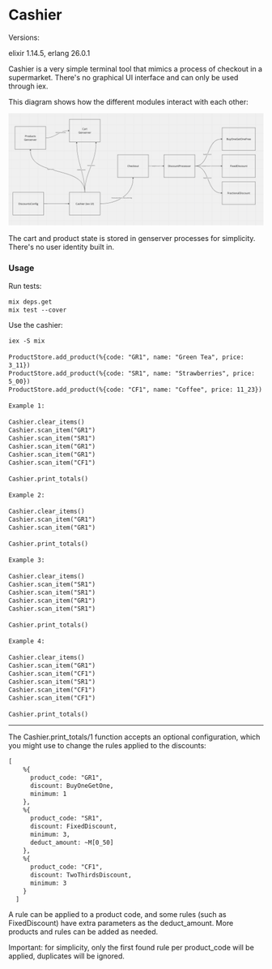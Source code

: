 # Cashier

Versions:

elixir 1.14.5, erlang 26.0.1

Cashier is a very simple terminal tool that mimics a process of checkout in a supermarket. There's no graphical UI interface and can only be used through iex.

This diagram shows how the different modules interact with each other:

![image](./diagram.png)

The cart and product state is stored in genserver processes for simplicity. There's no user identity built in.

### Usage

Run tests:

```
mix deps.get
mix test --cover
```

Use the cashier:

```
iex -S mix

ProductStore.add_product(%{code: "GR1", name: "Green Tea", price: 3_11})
ProductStore.add_product(%{code: "SR1", name: "Strawberries", price: 5_00})
ProductStore.add_product(%{code: "CF1", name: "Coffee", price: 11_23})

Example 1:

Cashier.clear_items()
Cashier.scan_item("GR1")
Cashier.scan_item("SR1")
Cashier.scan_item("GR1")
Cashier.scan_item("GR1")
Cashier.scan_item("CF1")

Cashier.print_totals()

Example 2:

Cashier.clear_items()
Cashier.scan_item("GR1")
Cashier.scan_item("GR1")

Cashier.print_totals()

Example 3:

Cashier.clear_items()
Cashier.scan_item("SR1")
Cashier.scan_item("SR1")
Cashier.scan_item("GR1")
Cashier.scan_item("SR1")

Cashier.print_totals()

Example 4:

Cashier.clear_items()
Cashier.scan_item("GR1")
Cashier.scan_item("CF1")
Cashier.scan_item("SR1")
Cashier.scan_item("CF1")
Cashier.scan_item("CF1")

Cashier.print_totals()
```

---

The Cashier.print_totals/1 function accepts an optional configuration, which you might use to change the rules applied to the discounts:

```
[
    %{
      product_code: "GR1",
      discount: BuyOneGetOne,
      minimum: 1
    },
    %{
      product_code: "SR1",
      discount: FixedDiscount,
      minimum: 3,
      deduct_amount: ~M[0_50]
    },
    %{
      product_code: "CF1",
      discount: TwoThirdsDiscount,
      minimum: 3
    }
  ]
  ```

  A rule can be applied to a product code, and some rules (such as FixedDiscount) have extra parameters as the deduct_amount. More products and rules can be added as needed.

  Important: for simplicity, only the first found rule per product_code will be applied, duplicates will be ignored.